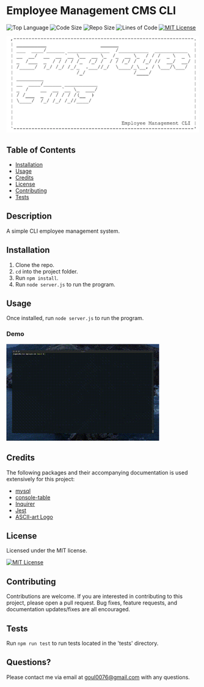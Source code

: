 # Employee Management CMS CLI

![Top Language](https://img.shields.io/github/languages/top/nobleburgundy/employee-cms?color=blue)
![Code Size](https://img.shields.io/github/languages/code-size/nobleburgundy/employee-cms?color=blue)
![Repo Size](https://img.shields.io/github/repo-size/nobleburgundy/employee-cms?color=blue)
![Lines of Code](https://img.shields.io/tokei/lines/github/nobleburgundy/employee-cms?color=blue)
[![MIT License](https://img.shields.io/apm/l/atomic-design-ui.svg?color=red)](https://github.com/nobleburgundy/employee-cms/blob/master/LICENSE)

![logo](logo.png)

## Table of Contents

- [Installation](#installation)
- [Usage](#usage)
- [Credits](#credits)
- [License](#license)
- [Contributing](#contributing)
- [Tests](#tests)

## Description

A simple CLI employee management system.

## Installation

1. Clone the repo.
2. `cd` into the project folder.
3. Run `npm install`.
4. Run `node server.js` to run the program.

## Usage

Once installed, run `node server.js` to run the program.

### Demo

![Demo](demo.gif)

## Credits

The following packages and their accompanying documentation is used extensively for this project:

- [mysql](https://www.npmjs.com/package/mysql)
- [console-table](https://www.npmjs.com/package/console.table)
- [Inquirer](https://www.npmjs.com/package/inquirer)
- [Jest](https://jestjs.io/)
- [ASCII-art Logo](https://www.npmjs.com/package/asciiart-logo)

## License

Licensed under the MIT license.

[![MIT License](https://img.shields.io/apm/l/atomic-design-ui.svg?color=red)](https://github.com/nobleburgundy/employee-cms/blob/master/LICENSE)

## Contributing

Contributions are welcome. If you are interested in contributing to this project, please open a pull request. Bug fixes, feature requests, and documentation updates/fixes are all encouraged.

## Tests

Run `npm run test` to run tests located in the 'tests' directory.

## Questions?

Please contact me via email at goul0076@gmail.com with any questions.
